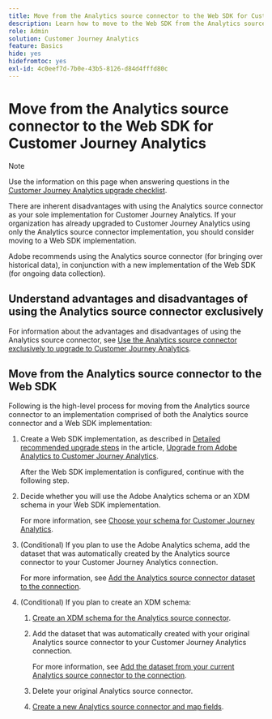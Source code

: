 ```yaml
---
title: Move from the Analytics source connector to the Web SDK for Customer Journey Analytics
description: Learn how to move to the Web SDK from the Analytics source connector when upgrading to Customer Journey Analytics
role: Admin
solution: Customer Journey Analytics
feature: Basics
hide: yes
hidefromtoc: yes
exl-id: 4c0eef7d-7b0e-43b5-8126-d84d4fffd80c
---
```

# Move from the Analytics source connector to the Web SDK for Customer Journey Analytics

>[!NOTE]
> 
>Use the information on this page when answering questions in the [Customer Journey Analytics upgrade checklist](https://gigazelle.github.io/cja-ttv/).

There are inherent disadvantages with using the Analytics source connector as your sole implementation for Customer Journey Analytics. If your organization has already upgraded to Customer Journey Analytics using only the Analytics source connector implementation, you should consider moving to a Web SDK implementation. 

Adobe recommends using the Analytics source connector (for bringing over historical data), in conjunction with a new implementation of the Web SDK (for ongoing data collection). 

## Understand advantages and disadvantages of using the Analytics source connector exclusively

For information about the advantages and disadvantages of using the Analytics source connector, see [Use the Analytics source connector exclusively to upgrade to Customer Journey Analytics](/help/getting-started/cja-upgrade/cja-upgrade-source-connector-exclusively.md).

## Move from the Analytics source connector to the Web SDK

Following is the high-level process for moving from the Analytics source connector to an implementation comprised of both the Analytics source connector and a Web SDK implementation: 

1. Create a Web SDK implementation, as described in [Detailed recommended upgrade steps](/help/getting-started/cja-upgrade/cja-upgrade-recommendations.md#detailed-recommended-upgrade-steps) in the article, [Upgrade from Adobe Analytics to Customer Journey Analytics](/help/getting-started/cja-upgrade/cja-upgrade-recommendations.md).

   After the Web SDK implementation is configured, continue with the following step.

1. Decide whether you will use the Adobe Analytics schema or an XDM schema in your Web SDK implementation. 

   For more information, see [Choose your schema for Customer Journey Analytics](/help/getting-started/cja-upgrade/cja-upgrade-schema-existing.md).

1. (Conditional) If you plan to use the Adobe Analytics schema, add the dataset that was automatically created by the Analytics source connector to your Customer Journey Analytics connection. 

   For more information, see [Add the Analytics source connector dataset to the connection](/help/getting-started/cja-upgrade/cja-upgrade-source-connector-dataset.md).

1. (Conditional) If you plan to create an XDM schema:

   1. [Create an XDM schema for the Analytics source connector](/help/getting-started/cja-upgrade/cja-upgrade-source-connector-schema.md).

   1. Add the dataset that was automatically created with your original Analytics source connector to your Customer Journey Analytics connection.

      For more information, see [Add the dataset from your current Analytics source connector to the connection](/help/getting-started/cja-upgrade/cja-upgrade-source-connector-dataset.md).

   1. Delete your original Analytics source connector. <!-- need to add steps somewhere about how to do this -->

   1. [Create a new Analytics source connector and map fields](/help/getting-started/cja-upgrade/cja-upgrade-source-connector.md).
